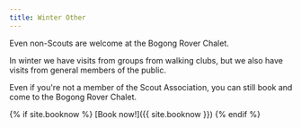 ```yaml
---
title: Winter Other
---
```

Even non-Scouts are welcome at the Bogong Rover Chalet.

In winter we have visits from groups from walking clubs, but we also have visits
from general members of the public.

Even if you're not a member of the Scout Association, you can still book and
come to the Bogong Rover Chalet.

{% if site.booknow %}
[Book now!]({{ site.booknow }})
{% endif %}
